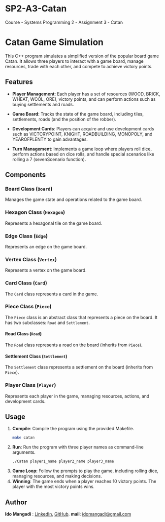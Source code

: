 # SP2-A3-Catan
Course - Systems Programming 2 - Assignment 3 - Catan

# Catan Game Simulation

This C++ program simulates a simplified version of the popular board game Catan. It allows three players to interact with a game board, manage resources, trade with each other, and compete to achieve victory points.

## Features

- **Player Management**: Each player has a set of resources (WOOD, BRICK, WHEAT, WOOL, ORE), victory points, and can perform actions such as buying settlements and roads.
  
- **Game Board**: Tracks the state of the game board, including tiles, settlements, roads (and the position of the robber).

- **Development Cards**: Players can acquire and use development cards such as VICTORYPOINT, KNIGHT, ROADBUILDING, MONOPOLY, and YEAROFPLENTY to gain advantages.

- **Turn Management**: Implements a game loop where players roll dice, perform actions based on dice rolls, and handle special scenarios like rolling a 7 (sevenScenario function).

## Components

### Board Class (`Board`)
Manages the game state and operations related to the game board.

### Hexagon Class (`Hexagon`)
Represents a hexagonal tile on the game board.
  
### Edge Class (`Edge`)
Represents an edge on the game board.
  
### Vertex Class (`Vertex`)
Represents a vertex on the game board.

### Card Class (`Card`)
The `Card` class represents a card in the game.

### Piece Class (`Piece`)
The `Piece` class is an abstract class that represents a piece on the board. It has two subclasses: `Road` and `Settlement`.

#### Road Class (`Road`)
The `Road` class represents a road on the board (inherits from `Piece`).

#### Settlement Class (`Settlement`)
The `Settlement` class represents a settlement on the board (inherits from `Piece`).

### Player Class (`Player`)
Represents each player in the game, managing resources, actions, and development cards.

## Usage

1. **Compile**: Compile the program using the provided Makefile.
   ```bash
   make catan
2. **Run**: Run the program with three player names as command-line arguments.
   ```bash
   ./Catan player1_name player2_name player3_name
3. **Game Loop**: Follow the prompts to play the game, including rolling dice, managing resources, and making decisions.
4. **Winning**: The game ends when a player reaches 10 victory points. The player with the most victory points wins.

## Author
**Ido Mangadi** : [LinkedIn](https://www.linkedin.com/in/ido-mangadi/), [GitHub](https://github.com/IdoMangadihttp).
**mail**: idomangadi@gmail.com




